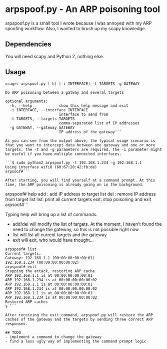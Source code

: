 # arpspoof.py - An ARP poisoning tool
arpspoof.py is a small tool I wrote because I was annoyed with  my ARP spoofing workflow. Also, I wanted to brush up my scapy knowledge.

## Dependencies
You will need scapy and Python 2, nothing else.

## Usage
```$ python2 arpspoof.py -h
usage: arpspoof.py [-h] [-i INTERFACE] -t TARGETS -g GATEWAY

Do ARP poisoning between a gatway and several targets

optional arguments:
  -h, --help            show this help message and exit
  -i INTERFACE, --interface INTERFACE
                        interface to send from
  -t TARGETS, --targets TARGETS
                        comma-separated list of IP addresses
  -g GATEWAY, --gateway GATEWAY
                        IP address of the gateway```

As you can see from the output above, the typical usage scenario is that you want to intercept data between one gateway and one or more targets. The -t and -g parameters are required, the -i parameter might be useful if you have multiple connected interfaces.

```$ sudo python2 arpspoof.py -t 192.168.1.234 -g 192.168.1.1
Using interface wifi0 (60:67:20:42:fb:de)
arpsoof#```

After starting, you will find yourself at a command prompt. At this time, the ARP poisoning is already going on in the background.

```
arpspoof# help
add <IP>: add IP address to target list
del <IP>: remove IP address from target list
list: print all current targets
exit: stop poisoning and exit
arpsoof#```

Typing help will bring up a list of commands.

- add/del will modify the list of targets. At the moment, I haven't found the need to change the gateway, so this is not possible right now
- list will list all current targets and the gateway
- exit will exit, who would have thought...

```
arpspoof# list
Current targets:
Gateway: 192.168.1.1 (00:00:00:00:00:01)
192.168.1.234 (00:00:00:00:00:02)
arpspoof# exit
Stopping the attack, restoring ARP cache
ARP 192.168.1.1 is at 00:00:00:00:00:01
ARP 192.168.1.234 is at 00:00:00:00:00:02
ARP 192.168.1.1 is at 00:00:00:00:00:01
ARP 192.168.1.234 is at 00:00:00:00:00:02
ARP 192.168.1.1 is at 00:00:00:00:00:01
ARP 192.168.1.234 is at 00:00:00:00:00:02
Restored ARP caches
$ ```

After receiving the exit command, arpspoof.py will restore the ARP caches of the gateway and the targets by sending three correct ARP responses.

## TODO
- implement a command to change the gateway
- find a less ugly way of implementing the command prompt logic